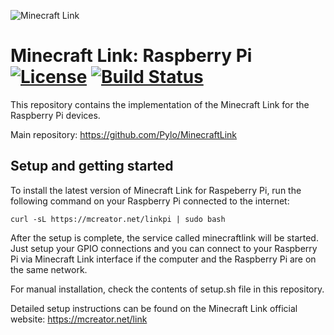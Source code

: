 ![Minecraft Link](https://www.pylo.co/static/mcreator/link/link_small.png)

# Minecraft Link: Raspberry Pi [![License](https://img.shields.io/badge/License-Apache%202.0-blue.svg)](https://github.com/Pylo/MinecraftLinkRaspberryPi/blob/master/LICENSE) [![Build Status](https://travis-ci.com/Pylo/MinecraftLinkRaspberryPi.svg?branch=master)](https://travis-ci.com/Pylo/MinecraftLinkRaspberryPi)

This repository contains the implementation of the Minecraft Link for the Raspberry Pi devices.

Main repository: https://github.com/Pylo/MinecraftLink

## Setup and getting started

To install the latest version of Minecraft Link for Raspeberry Pi, run the following command on your Raspberry Pi connected to the internet:

```
curl -sL https://mcreator.net/linkpi | sudo bash
```

After the setup is complete, the service called minecraftlink will be started. Just setup your GPIO connections and you can connect to your Raspberry Pi via Minecraft Link interface if the computer and the Raspberry Pi are on the same network.

For manual installation, check the contents of setup.sh file in this repository.

Detailed setup instructions can be found on the Minecraft Link official website: https://mcreator.net/link
